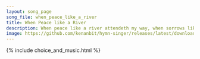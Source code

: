 ```yaml
---
layout: song_page
song_file: when_peace_like_a_river
title: When Peace like a River
description: When peace like a river attendeth my way, when sorrows like sea billows roll, whatever my lot, thou hast taught me to say, ''It is well, it is well wi... christian 4part acapella 4verse musicbyother textbyother 
image: https://github.com/kenanbit/hymn-singer/releases/latest/download/when_peace_like_a_river-trad.png
---
```


{% include choice_and_music.html %}